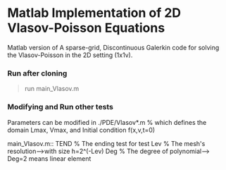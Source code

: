 # Matlab Implementation of 2D Vlasov-Poisson Equations

Matlab version of 
A sparse-grid, Discontinuous Galerkin code for solving the Vlasov-Poisson 
in the 2D setting (1x1v).

### Run after cloning

> run main_Vlasov.m

### Modifying and Run other tests

Parameters can be modified in
./PDE/Vlasov*.m
% which defines the domain Lmax, Vmax, and Initial condition f(x,v,t=0)

main_Vlasov.m::
 TEND % The ending test for test
 Lev  % The mesh's resolution-->with size h=2^(-Lev)
 Deg  % The degree of polynomial--> Deg=2 means linear element